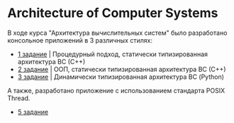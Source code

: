 # Architecture of Computer Systems
В ходе курса "Архитектура вычислительных систем" было разработано консольное приложений в 3 различных стилях:
- [1 задание](./Homework_01) | Процедурный подход, статически типизированная архитектура ВС (С++)
- [2 задание](./Homework_02) | ООП, статически типизированная архитектура ВС (С++)
- [3 задание](./Homework_03) | Динамически типизированная архитектура ВС (Python)

А также, разработано приложение с использованием стандарта POSIX Thread.
- [5 задание](./Homework_05)
